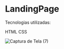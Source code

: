 # LandingPage

Tecnologias utilizadas:

HTML
CSS

![Captura de Tela (7)](https://user-images.githubusercontent.com/99770532/154578763-5bb9ba46-85ef-4313-89b1-daf10711f6e1.png)
